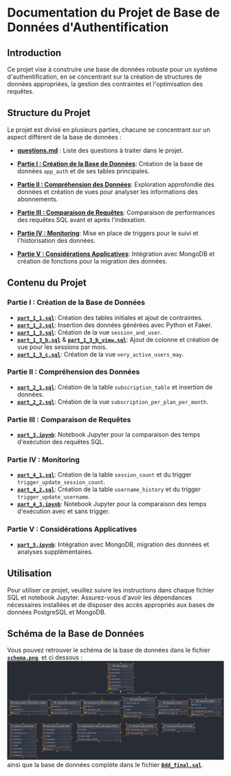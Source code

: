 # Documentation du Projet de Base de Données d'Authentification

## Introduction

Ce projet vise à construire une base de données robuste pour un système d'authentification, en se concentrant sur la
création de structures de données appropriées, la gestion des contraintes et l'optimisation des requêtes.

## Structure du Projet

Le projet est divisé en plusieurs parties, chacune se concentrant sur un aspect différent de la base de données :

- [**questions.md**](./questions.md) : Liste des questions à traiter dans le projet.

- [**Partie I : Création de la Base de Données**](#partie-i--création-de-la-base-de-données): Création de la base de
  données `app_auth` et de ses tables principales.
- [**Partie II : Compréhension des Données**](#partie-ii--compréhension-des-données): Exploration approfondie des
  données et création de vues pour analyser les informations des abonnements.
- [**Partie III : Comparaison de Requêtes**](#partie-iii--comparaison-de-requêtes): Comparaison de performances des
  requêtes SQL avant et après l'indexation.
- [**Partie IV : Monitoring**](#partie-iv--monitoring): Mise en place de triggers pour le suivi et l'historisation des
  données.
- [**Partie V : Considérations Applicatives**](#partie-v--considérations-applicatives): Intégration avec MongoDB et
  création de fonctions pour la migration des données.

## Contenu du Projet

### Partie I : Création de la Base de Données

- [**`part_1_1.sql`**](./part_1_1.sql): Création des tables initiales et ajout de contraintes.
- [**`part_1_2.sql`**](./part_1_2.sql): Insertion des données générées avec Python et Faker.
- [**`part_1_3.sql`**](./part_1_3.sql): Création de la vue `session_and_user`.
- [**`part_1_3_b.sql`**](./part_1_3_b.sql) & [**`part_1_3_b_view.sql`**](./part_1_3_b_view.sql): Ajout de colonne et
  création de vue pour les sessions par mois.
- [**`part_1_3_c.sql`**](./part_1_3_c.sql): Création de la vue `very_active_users_may`.

### Partie II : Compréhension des Données

- [**`part_2_1.sql`**](./part_2_1.sql): Création de la table `subscription_table` et insertion de données.
- [**`part_2_2.sql`**](./part_2_2.sql): Création de la vue `subscription_per_plan_per_month`.

### Partie III : Comparaison de Requêtes

- [**`part_3.ipynb`**](./part_3.ipynb): Notebook Jupyter pour la comparaison des temps d'exécution des requêtes SQL.

### Partie IV : Monitoring

- [**`part_4_1.sql`**](./part_4_1.sql): Création de la table `session_count` et du
  trigger `trigger_update_session_count`.
- [**`part_4_2.sql`**](./part_4_2.sql): Création de la table `username_history` et du trigger `trigger_update_username`.
- [**`part_4_3.ipynb`**](./part_4_3.ipynb): Notebook Jupyter pour la comparaison des temps d'exécution avec et sans
  trigger.

### Partie V : Considérations Applicatives

- [**`part_5.ipynb`**](./part_5.ipynb): Intégration avec MongoDB, migration des données et analyses supplémentaires.

## Utilisation

Pour utiliser ce projet, veuillez suivre les instructions dans chaque fichier SQL et notebook Jupyter. Assurez-vous
d'avoir les dépendances nécessaires installées et de disposer des accès appropriés aux bases de données PostgreSQL et
MongoDB.

## Schéma de la Base de Données

Vous pouvez retrouver le schéma de la base de données dans le fichier [**`schema.png`**](./media/schema.png).
et ci dessous :
![Schéma de la Base de Données](./media/schema.png)
ainsi que la base de données complète dans le fichier [**`Bdd_final.sql`**](./Bdd_final.sql).